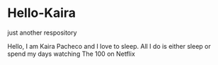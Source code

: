 # Hello-Kaira
just another respository

Hello, I am Kaira Pacheco and I love to sleep. All I do is either sleep or spend my days watching The 100 on Netflix

